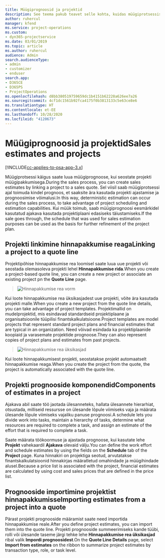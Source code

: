 ```yaml
---
title: Müügiprognoosid ja projektid
description: See teema pakub teavet selle kohta, kuidas müügiprotsessis ajakava ja prognoose ära kasutada.
author: ruhercul
manager: kfend
ms.service: project-operations
ms.custom:
- dyn365-projectservice
ms.date: 03/01/2019
ms.topic: article
ms.author: ruhercul
audience: Admin
search.audienceType:
- admin
- customizer
- enduser
search.app:
- D365CE
- D365PS
- ProjectOperations
ms.openlocfilehash: d8bb380519759659dc1b4151b62228a626ee7a26
ms.sourcegitcommit: 4cf1dc1561b92fca4175f0b3813133c5e63ce8e6
ms.translationtype: HT
ms.contentlocale: et-EE
ms.lasthandoff: 10/28/2020
ms.locfileid: "4120673"
---
```

# <a name="sales-estimates-and-projects"></a><span data-ttu-id="c492d-103">Müügiprognoosid ja projektid</span><span class="sxs-lookup"><span data-stu-id="c492d-103">Sales estimates and projects</span></span>

[!INCLUDE[cc-applies-to-psa-app-3.x](../includes/cc-applies-to-psa-app-3x.md)]

<span data-ttu-id="c492d-104">Müügiprotsessi käigus saate luua müügiprognoose, kui seostate projekti müügipakkumisega.</span><span class="sxs-lookup"><span data-stu-id="c492d-104">During the sales process, you can create sales estimates by linking a project to a sales quote.</span></span> <span data-ttu-id="c492d-105">Sel viisil saab müügiprotsessi ajal toimuda kindel prognoos, et saaksite ära kasutada projekti ajastamise ja prognoosimise võimalusi.</span><span class="sxs-lookup"><span data-stu-id="c492d-105">In this way, deterministic estimation can occur during the sales process, to take advantage of project scheduling and estimation capabilities.</span></span> <span data-ttu-id="c492d-106">Kui müük toimub, saab müügiprognoosi eesmärkidel kasutatud ajakava kasutada projektiplaani edasiseks täiustamiseks.</span><span class="sxs-lookup"><span data-stu-id="c492d-106">If the sale goes through, the schedule that was used for sales estimation purposes can be used as the basis for further refinement of the project plan.</span></span>

## <a name="linking-a-project-to-a-quote-line"></a><span data-ttu-id="c492d-107">Projekti linkimine hinnapakkumise reaga</span><span class="sxs-lookup"><span data-stu-id="c492d-107">Linking a project to a quote line</span></span>

<span data-ttu-id="c492d-108">Projektipõhise hinnapakkumise rea loomisel saate luua uue projekti või seostada olemasoleva projekti lehel **Hinnapakkumise rida**.</span><span class="sxs-lookup"><span data-stu-id="c492d-108">When you create a project-based quote line, you can create a new project or associate an existing project pn the **Quote Line** page.</span></span> 

> ![Hinnapakkumise rea vorm](media/project-8.png)
 
<span data-ttu-id="c492d-110">Kui loote hinnapakkumise rea üksikasjadest uue projekti, võite ära kasutada projekti malle.</span><span class="sxs-lookup"><span data-stu-id="c492d-110">When you create a new project from the quote line details, you can take advantage of project templates.</span></span> <span data-ttu-id="c492d-111">Projektimallid on mudelprojektid, mis esindavad standardseid projektiplaane ja organisatsioonile tüüpilisi finantskalkulatsioone.</span><span class="sxs-lookup"><span data-stu-id="c492d-111">Project templates are model projects that represent standard project plans and financial estimates that are typical in an organization.</span></span> <span data-ttu-id="c492d-112">Need võivad esindada ka projektiplaanide koopiaid ja varasemate projektide prognoose.</span><span class="sxs-lookup"><span data-stu-id="c492d-112">They can also represent copies of project plans and estimates from past projects.</span></span>

> ![Hinnapakkumise rea üksikasjad](media/project-9.png)
  
<span data-ttu-id="c492d-114">Kui loote hinnapakkumisest projekti, seostatakse projekt automaatselt hinnapakkumise reaga.</span><span class="sxs-lookup"><span data-stu-id="c492d-114">When you create the project from the quote, the project is automatically associated with the quote line.</span></span>

## <a name="components-of-estimates-in-a-project"></a><span data-ttu-id="c492d-115">Projekti prognooside komponendid</span><span class="sxs-lookup"><span data-stu-id="c492d-115">Components of estimates in a project</span></span>

<span data-ttu-id="c492d-116">Ajakava abil saate töö jaotada ülesanneteks, hallata ülesannete hierarhiat, otsustada, milliseid ressursse on ülesande lõpule viimiseks vaja ja määrata ülesande lõpule viimiseks vajaliku panuse prognoosi.</span><span class="sxs-lookup"><span data-stu-id="c492d-116">A schedule lets you divide work into tasks, maintain a hierarchy of tasks, determine what resources are required to complete a task, and assign an estimate of the effort that is required to complete a task.</span></span>

<span data-ttu-id="c492d-117">Saate määrata töökoormuse ja ajastada prognoose, kui kasutate lehe **Projekt** vahekaardil **Ajakava** olevaid välju.</span><span class="sxs-lookup"><span data-stu-id="c492d-117">You can define the work effort and schedule estimates by using the fields on the **Schedule** tab of the **Project** page.</span></span> <span data-ttu-id="c492d-118">Kuna hinnakiri on projektiga seotud, arvutatakse finantskalkulatsioonid hinnakirjas määratletud omahindade ja müügihindade alusel.</span><span class="sxs-lookup"><span data-stu-id="c492d-118">Because a price list is associated with the project, financial estimates are calculated by using cost and sales prices that are defined in the price list.</span></span>

## <a name="importing-estimates-from-a-project-into-a-quote"></a><span data-ttu-id="c492d-119">Prognooside importimine projektist hinnapakkumisse</span><span class="sxs-lookup"><span data-stu-id="c492d-119">Importing estimates from a project into a quote</span></span>

<span data-ttu-id="c492d-120">Pärast projekti prognooside määramist saate need importida hinnapakkumise reale.</span><span class="sxs-lookup"><span data-stu-id="c492d-120">After you define project estimates, you can import them into the quote line.</span></span> <span data-ttu-id="c492d-121">Projekti prognooside summeerimiseks kande tüübi, rolli või ülesande taseme järgi tehke lehe **Hinnapakkumise rea üksikasjad** ribal valik **Impordi prognoosidest**.</span><span class="sxs-lookup"><span data-stu-id="c492d-121">On the **Quote Line Details** page, select **Import from estimates** on the ribbon to summarize project estimates by transaction type, role, or task level.</span></span>
